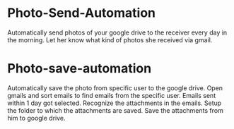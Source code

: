 # Photo-Send-Automation
Automatically send photos of your google drive to the receiver every day in the morning. Let her know what kind of photos she received via gmail. 
# Photo-save-automation
Automatically save the photo from specific user to the google drive.
Open gmails and sort emails to find emails from the specific user.
Emails sent within 1 day got selected.
Recognize the attachments in the emails.
Setup the folder to which the attachments are saved. 
Save the attachments from him to google drive.
